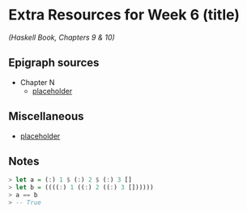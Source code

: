 # Extra Resources for Week 6 (title)
*(Haskell Book, Chapters 9 & 10)*

## Epigraph sources

- Chapter N
  - [placeholder](url)

## Miscellaneous

- [placeholder](url)

## Notes

```haskell
> let a = (:) 1 $ (:) 2 $ (:) 3 []
> let b = ((((:) 1 ((:) 2 ((:) 3 [])))))
> a == b
> -- True
```
